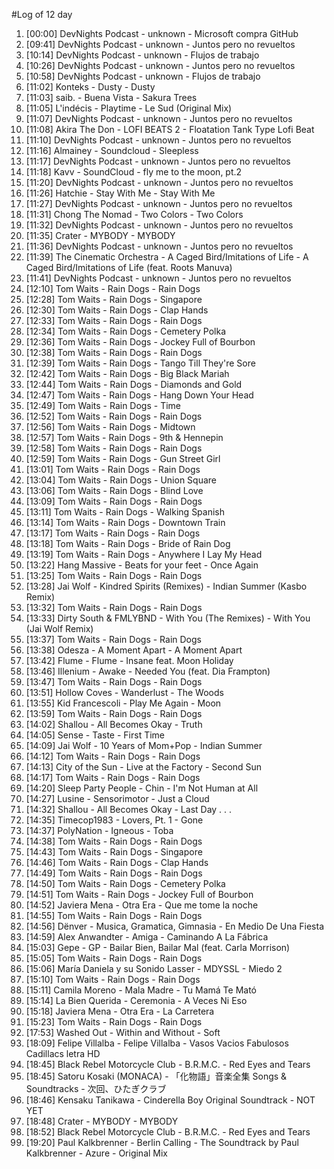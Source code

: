 #Log of 12 day

1. [00:00] DevNights Podcast - unknown - Microsoft compra GitHub
1. [09:41] DevNights Podcast - unknown - Juntos pero no revueltos
1. [10:14] DevNights Podcast - unknown - Flujos de trabajo
1. [10:26] DevNights Podcast - unknown - Juntos pero no revueltos
1. [10:58] DevNights Podcast - unknown - Flujos de trabajo
1. [11:02] Konteks - Dusty - Dusty
1. [11:03] saib. - Buena Vista - Sakura Trees
1. [11:05] L'indécis - Playtime - Le Sud (Original Mix)
1. [11:07] DevNights Podcast - unknown - Juntos pero no revueltos
1. [11:08] Akira The Don - LOFI BEATS 2 - Floatation Tank Type Lofi Beat
1. [11:10] DevNights Podcast - unknown - Juntos pero no revueltos
1. [11:16] Almainey - Soundcloud - Sleepless
1. [11:17] DevNights Podcast - unknown - Juntos pero no revueltos
1. [11:18] Kavv - SoundCloud - fly me to the moon, pt.2
1. [11:20] DevNights Podcast - unknown - Juntos pero no revueltos
1. [11:26] Hatchie - Stay With Me - Stay With Me
1. [11:27] DevNights Podcast - unknown - Juntos pero no revueltos
1. [11:31] Chong The Nomad - Two Colors - Two Colors
1. [11:32] DevNights Podcast - unknown - Juntos pero no revueltos
1. [11:35] Crater - MYBODY - MYBODY
1. [11:36] DevNights Podcast - unknown - Juntos pero no revueltos
1. [11:39] The Cinematic Orchestra - A Caged Bird/Imitations of Life - A Caged Bird/Imitations of Life (feat. Roots Manuva)
1. [11:41] DevNights Podcast - unknown - Juntos pero no revueltos
1. [12:10] Tom Waits - Rain Dogs - Rain Dogs
1. [12:28] Tom Waits - Rain Dogs - Singapore
1. [12:30] Tom Waits - Rain Dogs - Clap Hands
1. [12:33] Tom Waits - Rain Dogs - Rain Dogs
1. [12:34] Tom Waits - Rain Dogs - Cemetery Polka
1. [12:36] Tom Waits - Rain Dogs - Jockey Full of Bourbon
1. [12:38] Tom Waits - Rain Dogs - Rain Dogs
1. [12:39] Tom Waits - Rain Dogs - Tango Till They're Sore
1. [12:42] Tom Waits - Rain Dogs - Big Black Mariah
1. [12:44] Tom Waits - Rain Dogs - Diamonds and Gold
1. [12:47] Tom Waits - Rain Dogs - Hang Down Your Head
1. [12:49] Tom Waits - Rain Dogs - Time
1. [12:52] Tom Waits - Rain Dogs - Rain Dogs
1. [12:56] Tom Waits - Rain Dogs - Midtown
1. [12:57] Tom Waits - Rain Dogs - 9th & Hennepin
1. [12:58] Tom Waits - Rain Dogs - Rain Dogs
1. [12:59] Tom Waits - Rain Dogs - Gun Street Girl
1. [13:01] Tom Waits - Rain Dogs - Rain Dogs
1. [13:04] Tom Waits - Rain Dogs - Union Square
1. [13:06] Tom Waits - Rain Dogs - Blind Love
1. [13:09] Tom Waits - Rain Dogs - Rain Dogs
1. [13:11] Tom Waits - Rain Dogs - Walking Spanish
1. [13:14] Tom Waits - Rain Dogs - Downtown Train
1. [13:17] Tom Waits - Rain Dogs - Rain Dogs
1. [13:18] Tom Waits - Rain Dogs - Bride of Rain Dog
1. [13:19] Tom Waits - Rain Dogs - Anywhere I Lay My Head
1. [13:22] Hang Massive - Beats for your feet - Once Again
1. [13:25] Tom Waits - Rain Dogs - Rain Dogs
1. [13:28] Jai Wolf - Kindred Spirits (Remixes) - Indian Summer (Kasbo Remix)
1. [13:32] Tom Waits - Rain Dogs - Rain Dogs
1. [13:33] Dirty South & FMLYBND - With You (The Remixes) - With You (Jai Wolf Remix)
1. [13:37] Tom Waits - Rain Dogs - Rain Dogs
1. [13:38] Odesza - A Moment Apart - A Moment Apart
1. [13:42] Flume - Flume - Insane feat. Moon Holiday
1. [13:46] Illenium - Awake - Needed You (feat. Dia Frampton)
1. [13:47] Tom Waits - Rain Dogs - Rain Dogs
1. [13:51] Hollow Coves - Wanderlust - The Woods
1. [13:55] Kid Francescoli - Play Me Again - Moon
1. [13:59] Tom Waits - Rain Dogs - Rain Dogs
1. [14:02] Shallou - All Becomes Okay - Truth
1. [14:05] Sense - Taste - First Time
1. [14:09] Jai Wolf - 10 Years of Mom+Pop - Indian Summer
1. [14:12] Tom Waits - Rain Dogs - Rain Dogs
1. [14:13] City of the Sun - Live at the Factory - Second Sun
1. [14:17] Tom Waits - Rain Dogs - Rain Dogs
1. [14:20] Sleep Party People - Chin - I'm Not Human at All
1. [14:27] Lusine - Sensorimotor - Just a Cloud
1. [14:32] Shallou - All Becomes Okay - Last Day . . .
1. [14:35] Timecop1983 - Lovers, Pt. 1 - Gone
1. [14:37] PolyNation - Igneous - Toba
1. [14:38] Tom Waits - Rain Dogs - Rain Dogs
1. [14:43] Tom Waits - Rain Dogs - Singapore
1. [14:46] Tom Waits - Rain Dogs - Clap Hands
1. [14:49] Tom Waits - Rain Dogs - Rain Dogs
1. [14:50] Tom Waits - Rain Dogs - Cemetery Polka
1. [14:51] Tom Waits - Rain Dogs - Jockey Full of Bourbon
1. [14:52] Javiera Mena - Otra Era - Que me tome la noche
1. [14:55] Tom Waits - Rain Dogs - Rain Dogs
1. [14:56] Dënver - Musica, Gramatica, Gimnasia - En Medio De Una Fiesta
1. [14:59] Alex Anwandter - Amiga - Caminando A La Fábrica
1. [15:03] Gepe - GP - Bailar Bien, Bailar Mal (feat. Carla Morrison)
1. [15:05] Tom Waits - Rain Dogs - Rain Dogs
1. [15:06] María Daniela y su Sonido Lasser - MDYSSL - Miedo 2
1. [15:10] Tom Waits - Rain Dogs - Rain Dogs
1. [15:11] Camila Moreno - Mala Madre - Tu Mamá Te Mató
1. [15:14] La Bien Querida - Ceremonia - A Veces Ni Eso
1. [15:18] Javiera Mena - Otra Era - La Carretera
1. [15:23] Tom Waits - Rain Dogs - Rain Dogs
1. [17:53] Washed Out - Within and Without - Soft
1. [18:09] Felipe Villalba - Felipe Villalba - Vasos Vacios Fabulosos Cadillacs letra HD
1. [18:45] Black Rebel Motorcycle Club - B.R.M.C. - Red Eyes and Tears
1. [18:45] Satoru Kosaki (MONACA) - 「化物語」音楽全集 Songs & Soundtracks - 次回、ひたぎクラブ
1. [18:46] Kensaku Tanikawa - Cinderella Boy Original Soundtrack - NOT YET
1. [18:48] Crater - MYBODY - MYBODY
1. [18:52] Black Rebel Motorcycle Club - B.R.M.C. - Red Eyes and Tears
1. [19:20] Paul Kalkbrenner - Berlin Calling - The Soundtrack by Paul Kalkbrenner - Azure - Original Mix
